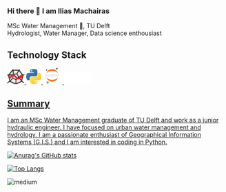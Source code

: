 ### Hi there 👋 I am Ilias Machairas
MSc Water Management 🌊, TU Delft <br/>
Hydrologist, Water Manager, Data science enthousiast

## Technology Stack

<a href="https://www.spyder-ide.org/"> <img alt ='Spyder'  src='Images\spyder_crop.png' width=40>
<a href="https://www.python.org/ "> <img alt ='Python'  src='Images\Python.png' width=35>
<a href="https://jupyter.org/ "> <img alt ='Jupyter Notebook'  src='Images\jupyter_notebook_V3_white.png' width=45>
<a href="https://www.latex-project.org/"> <img alt ='LaTeX'  src='Images\Latex_white.png' width=65>
 
## Summary
 
I am an MSc Water Management graduate of TU Delft and work as a junior hydraulic engineer. I have focused on urban water management and hydrology. I am a passionate enthusiast of Geographical Information Systems (G.I.S.) and I am interested in coding in Python. 
  
[![Anurag's GitHub stats](https://github-readme-stats.vercel.app/api?username=iliasmachairas&show_icons=true&theme=dark)](https://github.com/anuraghazra/github-readme-stats)
<!--
**iliasmachairas/iliasmachairas** is a ✨ _special_ ✨ repository because its `README.md` (this file) appears on your GitHub profile.

Here are some ideas to get you started:

- 🔭 I’m currently working on ...
- 🌱 I’m currently learning ...
- 👯 I’m looking to collaborate on ...
- 🤔 I’m looking for help with ...
- 💬 Ask me about ...
- 📫 How to reach me: ...
- 😄 Pronouns: ...
- ⚡ Fun fact: ...
-->

[![Top Langs](https://github-readme-stats.vercel.app/api/top-langs/?username=iliasmachairas&layout=compact)](https://github.com/anuraghazra/github-readme-stats)

<a href="https://www.linkedin.com/in/iliasmachairas/">
  <img align="left" alt="medium" src="https://img.shields.io/badge/LinkedIn-0077B5?style=for-the-badge&logo=linkedin&logoColor=white" />
